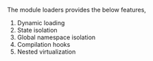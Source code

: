 
  The module loaders provides the below features,
  1. Dynamic loading
  2. State isolation
  3. Global namespace isolation
  4. Compilation hooks
  5. Nested virtualization
